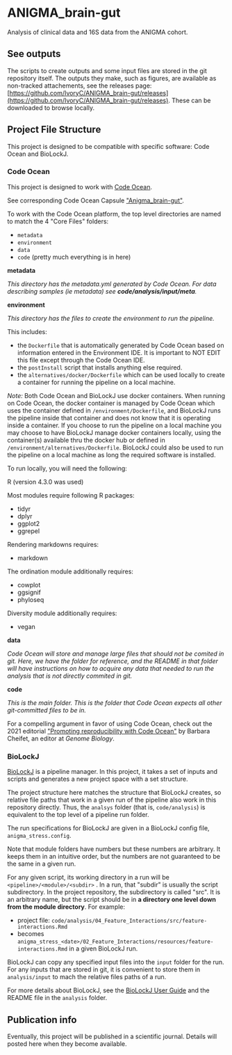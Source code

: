 # ANIGMA_brain-gut

Analysis of clinical data and 16S data from the ANIGMA cohort.

## See outputs

The scripts to create outputs and some input files are stored in the git repository itself.  The outputs they make, such as figures, are available as non-tracked attachements, see the releases page: [https://github.com/IvoryC/ANIGMA_brain-gut/releases](https://github.com/IvoryC/ANIGMA_brain-gut/releases). These can be downloaded to browse locally.

## Project File Structure

This project is designed to be compatible with specific software: Code Ocean and BioLockJ.

### Code Ocean

This project is designed to work with [Code Ocean](https://codeocean.com/).

See corresponding Code Ocean Capsule ["Anigma_brain-gut"](https://codeocean.com/capsule/7378534/tree).

To work with the Code Ocean platform, the top level directories are named to match the 4 "Core Files" folders:

 * `metadata`
 * `environment`
 * `data`
 * `code` (pretty much everything is in here)
 
**metadata**
 
_This directory has the metadata.yml generated by Code Ocean.  For data describing samples (ie metadata) see **code/analysis/input/meta**._
 
**environment**

_This directory has the files to create the environment to run the pipeline._  

This includes: 

  * the `Dockerfile` that is automatically generated by Code Ocean based on information entered in the Environment IDE. It is important to NOT EDIT this file except through the Code Ocean IDE.
  * the `postInstall` script that installs anything else required.
  * the `alternatives/docker/Dockerfile` which can be used locally to create a container for running the pipeline on a local machine.
  
_Note:_ Both Code Ocean and BioLockJ use docker containers.  When running on Code Ocean, the docker container is managed by Code Ocean which uses the container defined in `/environment/Dockerfile`, and BioLockJ runs the pipeline inside that container and does not know that it is operating inside a container.  If you choose to run the pipeline on a local machine you may choose to have BioLockJ manage docker containers locally, using the container(s) available thru the docker hub or defined in `/environment/alternatives/Dockerfile`. BioLockJ could also be used to run the pipeline on a local machine as long the required software is installed.  

To run locally, you will need the following:

R (version 4.3.0 was used)

Most modules require following R packages:
  * tidyr
  * dplyr
  * ggplot2
  * ggrepel

Rendering markdowns requires:
  * markdown

The ordination module additionally requires:
  * cowplot
  * ggsignif
  * phyloseq

Diversity module additionally requires:
  * vegan

**data**

_Code Ocean will store and manage large files that should not be comited in git. Here, we have the folder for reference, and the README in that folder will have instructions on how to acquire any data that needed to run the analysis that is not directly commited in git._


**code**

_This is the main folder.  This is the folder that Code Ocean expects all other git-committed files to be in._


For a compelling argument in favor of using Code Ocean, check out the 2021 editorial ["Promoting reproducibility with Code Ocean"](https://genomebiology.biomedcentral.com/articles/10.1186/s13059-021-02299-x) by Barbara Cheifet, an editor at _Genome Biology_.

### BioLockJ

[BioLockJ](https://biolockj-dev-team.github.io/BioLockJ/) is a pipeline manager. In this project, it takes a set of inputs and scripts and generates a new project space with a set structure. 

The project structure here matches the structure that BioLockJ creates, so relative file paths that work in a given run of the pipeline also work in this repository directly.  Thus, the `analsys` folder (that is, `code/analysis`) is equivalent to the top level of a pipeline run folder. 

The run specifications for BioLockJ are given in a BioLockJ config file, `anigma_stress.config`.

Note that module folders have numbers but these numbers are arbitrary. It keeps them in an intuitive order, but the numbers are not guaranteed to be the same in a given run.

For any given script, its working directory in a run will be `<pipeline>/<module>/<subdir>` . In a run, that "subdir" is usually the script subdirectory. In the project repository, the subdirectory is called "src". It is an arbitrary name, but the script should be in **a directory one level down from the module directory**. For example: 

 * project file: `code/analysis/04_Feature_Interactions/src/feature-interactions.Rmd`
 * becomes `anigma_stress_<date>/02_Feature_Interactions/resources/feature-interactions.Rmd` in a given BioLockJ run.

BioLockJ can copy any specified input files into the `input` folder for the run.  For any inputs that are stored in git, it is convenient to store them in `analysis/input` to mach the relative files paths of a run.

For more details about BioLockJ, see the [BioLockJ User Guide](https://biolockj-dev-team.github.io/BioLockJ/) and the README file in the `analysis` folder.

## Publication info

Eventually, this project will be published in a scientific journal.  Details will posted here when they become available.

